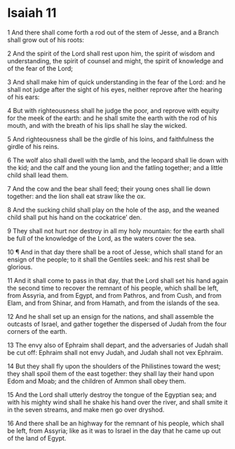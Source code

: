 # Isaiah 11

1 And there shall come forth a rod out of the stem of Jesse, and a Branch shall grow out of his roots:

2 And the spirit of the Lord shall rest upon him, the spirit of wisdom and understanding, the spirit of counsel and might, the spirit of knowledge and of the fear of the Lord;

3 And shall make him of quick understanding in the fear of the Lord: and he shall not judge after the sight of his eyes, neither reprove after the hearing of his ears:

4 But with righteousness shall he judge the poor, and reprove with equity for the meek of the earth: and he shall smite the earth with the rod of his mouth, and with the breath of his lips shall he slay the wicked.

5 And righteousness shall be the girdle of his loins, and faithfulness the girdle of his reins.

6 The wolf also shall dwell with the lamb, and the leopard shall lie down with the kid; and the calf and the young lion and the fatling together; and a little child shall lead them.

7 And the cow and the bear shall feed; their young ones shall lie down together: and the lion shall eat straw like the ox.

8 And the sucking child shall play on the hole of the asp, and the weaned child shall put his hand on the cockatrice’ den.

9 They shall not hurt nor destroy in all my holy mountain: for the earth shall be full of the knowledge of the Lord, as the waters cover the sea.

10 ¶ And in that day there shall be a root of Jesse, which shall stand for an ensign of the people; to it shall the Gentiles seek: and his rest shall be glorious.

11 And it shall come to pass in that day, that the Lord shall set his hand again the second time to recover the remnant of his people, which shall be left, from Assyria, and from Egypt, and from Pathros, and from Cush, and from Elam, and from Shinar, and from Hamath, and from the islands of the sea.

12 And he shall set up an ensign for the nations, and shall assemble the outcasts of Israel, and gather together the dispersed of Judah from the four corners of the earth.

13 The envy also of Ephraim shall depart, and the adversaries of Judah shall be cut off: Ephraim shall not envy Judah, and Judah shall not vex Ephraim.

14 But they shall fly upon the shoulders of the Philistines toward the west; they shall spoil them of the east together: they shall lay their hand upon Edom and Moab; and the children of Ammon shall obey them.

15 And the Lord shall utterly destroy the tongue of the Egyptian sea; and with his mighty wind shall he shake his hand over the river, and shall smite it in the seven streams, and make men go over dryshod.

16 And there shall be an highway for the remnant of his people, which shall be left, from Assyria; like as it was to Israel in the day that he came up out of the land of Egypt.
